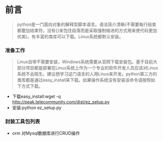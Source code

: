 # 前言
> python是一门面向对象的解释型脚本语言。语法简介清晰(不需要每行结束都要加结束符。没有{}来包住段落而是采取强制缩进的方式用来使代码更加优美)。有丰富的类库可以下载。Linux系统都默认安装。

### 准备工作
> Linux自带不需要安装，Windows系统需要从官网下载安装包。基于目前大部分项目都是部署在Linux系统上作为一个专业的软件开发人员应该对Linux系统不会陌生。建议想学习这门语言的人用Linux来开发。python第三方的类库都是通过easy_install来下载。如果操作系统没有安装该命令请按照如下方式下载。
* 下载easy_install:wget -q http://peak.telecommunity.com/dist/ez_setup.py<br>
* 安装:python ez_setup.py

### 封装工具包列表
* orm 对Mysql数据库进行CRUD操作
